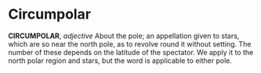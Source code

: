 # Circumpolar

**CIRCUMPOLAR**, _adjective_ About the pole; an appellation given to stars, which are so near the north pole, as to revolve round it without setting. The number of these depends on the latitude of the spectator. We apply it to the north polar region and stars, but the word is applicable to either pole.
